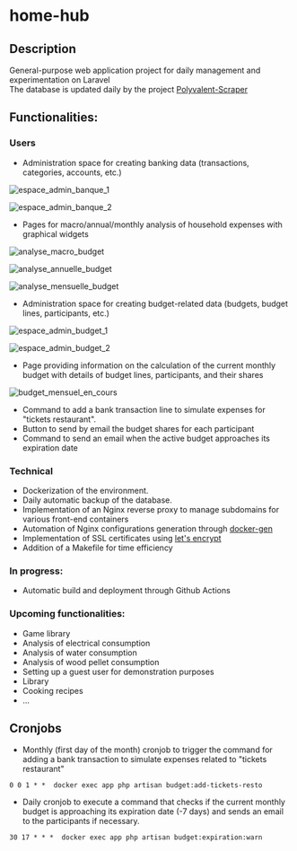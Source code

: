 # home-hub

## Description

General-purpose web application project for daily management and experimentation on Laravel\
The database is updated daily by the project [Polyvalent-Scraper](https://github.com/aandriano931/polyvalent-scraper)

## Functionalities:
### Users

* Administration space for creating banking data (transactions, categories, accounts, etc.)

![espace_admin_banque_1](https://github.com/aandriano931/home-hub/assets/49196540/efa719d2-6831-47a4-a096-4e0bd0fa7a58)

![espace_admin_banque_2](https://github.com/aandriano931/home-hub/assets/49196540/1ff0b450-7b45-46e1-8091-991a489732f7)

* Pages for macro/annual/monthly analysis of household expenses with graphical widgets

![analyse_macro_budget](https://github.com/aandriano931/home-hub/assets/49196540/2e7fe1fc-092b-4847-bcb7-0e826cd7fc5e)

![analyse_annuelle_budget](https://github.com/aandriano931/home-hub/assets/49196540/4d25e6e1-11ac-4ba3-a3de-5f136f2463f0)

![analyse_mensuelle_budget](https://github.com/aandriano931/home-hub/assets/49196540/edfd7643-7ac1-4266-82e4-dc8990891b29)

* Administration space for creating budget-related data (budgets, budget lines, participants, etc.)

![espace_admin_budget_1](https://github.com/aandriano931/home-hub/assets/49196540/8bb0bb65-b797-4a1f-99b6-232613e20f4f)

![espace_admin_budget_2](https://github.com/aandriano931/home-hub/assets/49196540/21cf5b19-63db-4a4d-96de-bb0091a8fd1a)

* Page providing information on the calculation of the current monthly budget with details of budget lines, participants, and their shares

![budget_mensuel_en_cours](https://github.com/aandriano931/home-hub/assets/49196540/00a60ee1-580d-4f23-afa4-d3dffee22a23)

* Command to add a bank transaction line to simulate expenses for "tickets restaurant".
* Button to send by email the budget shares for each participant
* Command to send an email when the active budget approaches its expiration date

### Technical
* Dockerization of the environment.
* Daily automatic backup of the database.
* Implementation of an Nginx reverse proxy to manage subdomains for various front-end containers
* Automation of Nginx configurations generation through [docker-gen](https://github.com/nginx-proxy/docker-gen)
* Implementation of SSL certificates using [let's encrypt](https://letsencrypt.org/)
* Addition of a Makefile for time efficiency

### In progress:
* Automatic build and deployment through Github Actions

### Upcoming functionalities: 
* Game library
* Analysis of electrical consumption
* Analysis of water consumption
* Analysis of wood pellet consumption
* Setting up a guest user for demonstration purposes
* Library
* Cooking recipes
* ...

## Cronjobs 
* Monthly (first day of the month) cronjob to trigger the command for adding a bank transaction to simulate expenses related to "tickets restaurant"

``0 0 1 * *  docker exec app php artisan budget:add-tickets-resto``

* Daily cronjob to execute a command that checks if the current monthly budget is approaching its expiration date (-7 days) and sends an email to the participants if necessary.

``30 17 * * *  docker exec app php artisan budget:expiration:warn``
